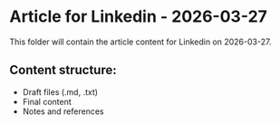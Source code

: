 # Article for Linkedin - 2026-03-27

This folder will contain the article content for Linkedin on 2026-03-27.

## Content structure:
- Draft files (.md, .txt)
- Final content
- Notes and references
